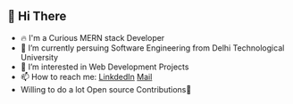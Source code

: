 ## 👋 Hi There
- 🔥 I'm a Curious MERN stack Developer
- 🌱 I’m currently persuing Software Engineering from Delhi Technological University
- 👀 I’m interested in Web Development Projects 
- 📫 How to reach me: [LinkdedIn](www.linkedin.com/in/shivam-bharti-054a8b1a0) [Mail](bhartishivam214@gmail.com)
-  Willing to do a lot Open source Contributions🌟

